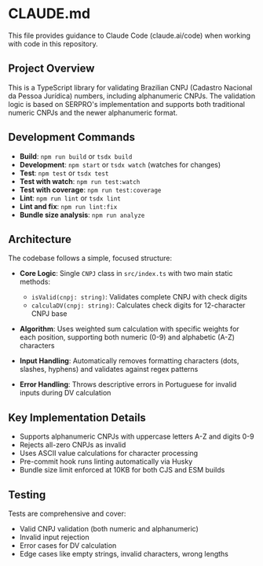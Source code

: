 # CLAUDE.md

This file provides guidance to Claude Code (claude.ai/code) when working with code in this repository.

## Project Overview

This is a TypeScript library for validating Brazilian CNPJ (Cadastro Nacional da Pessoa Jurídica) numbers, including alphanumeric CNPJs. The validation logic is based on SERPRO's implementation and supports both traditional numeric CNPJs and the newer alphanumeric format.

## Development Commands

- **Build**: `npm run build` or `tsdx build`
- **Development**: `npm start` or `tsdx watch` (watches for changes)
- **Test**: `npm test` or `tsdx test`
- **Test with watch**: `npm run test:watch`
- **Test with coverage**: `npm run test:coverage`
- **Lint**: `npm run lint` or `tsdx lint`
- **Lint and fix**: `npm run lint:fix`
- **Bundle size analysis**: `npm run analyze`

## Architecture

The codebase follows a simple, focused structure:

- **Core Logic**: Single `CNPJ` class in `src/index.ts` with two main static methods:
  - `isValid(cnpj: string)`: Validates complete CNPJ with check digits
  - `calculaDV(cnpj: string)`: Calculates check digits for 12-character CNPJ base
  
- **Algorithm**: Uses weighted sum calculation with specific weights for each position, supporting both numeric (0-9) and alphabetic (A-Z) characters

- **Input Handling**: Automatically removes formatting characters (dots, slashes, hyphens) and validates against regex patterns

- **Error Handling**: Throws descriptive errors in Portuguese for invalid inputs during DV calculation

## Key Implementation Details

- Supports alphanumeric CNPJs with uppercase letters A-Z and digits 0-9
- Rejects all-zero CNPJs as invalid
- Uses ASCII value calculations for character processing
- Pre-commit hook runs linting automatically via Husky
- Bundle size limit enforced at 10KB for both CJS and ESM builds

## Testing

Tests are comprehensive and cover:

- Valid CNPJ validation (both numeric and alphanumeric)
- Invalid input rejection
- Error cases for DV calculation
- Edge cases like empty strings, invalid characters, wrong lengths
